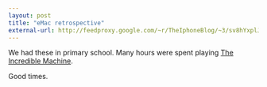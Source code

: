 ```yaml
---
layout: post
title: "eMac retrospective"
external-url: http://feedproxy.google.com/~r/TheIphoneBlog/~3/sv8hYxplJ9U/story01.htm
---
```


We had these in primary school. Many hours were spent playing [The Incredible Machine](https://en.m.wikipedia.org/wiki/The_Incredible_Machine_(series)). 

Good times.